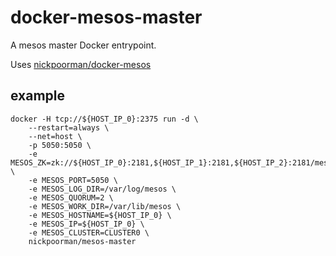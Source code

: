 # docker-mesos-master

A mesos master Docker entrypoint.

Uses [nickpoorman/docker-mesos](https://github.com/nickpoorman/docker-mesos)

## example

```
docker -H tcp://${HOST_IP_0}:2375 run -d \
    --restart=always \
    --net=host \
    -p 5050:5050 \
    -e MESOS_ZK=zk://${HOST_IP_0}:2181,${HOST_IP_1}:2181,${HOST_IP_2}:2181/mesos \
    -e MESOS_PORT=5050 \
    -e MESOS_LOG_DIR=/var/log/mesos \
    -e MESOS_QUORUM=2 \
    -e MESOS_WORK_DIR=/var/lib/mesos \
    -e MESOS_HOSTNAME=${HOST_IP_0} \
    -e MESOS_IP=${HOST_IP_0} \
    -e MESOS_CLUSTER=CLUSTER0 \
    nickpoorman/mesos-master
```
